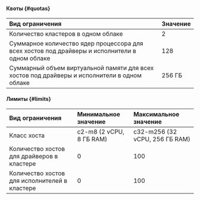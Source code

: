 #### Квоты {#quotas}

| Вид ограничения                                                                                | Значение |
|:-----------------------------------------------------------------------------------------------|:---------|
| Количество кластеров в одном облаке                                                            | 2        |
| Суммарное количество ядер процессора для всех хостов под драйверы и исполнители в одном облаке | 128      |
| Суммарный объем виртуальной памяти для всех хостов под драйверы и исполнители в одном облаке   | 256 ГБ   |

#### Лимиты {#limits}

| Вид ограничения                               | Минимальное значение     | Максимальное значение          |
|:----------------------------------------------|:-------------------------|:-------------------------------|
| Класс хоста                                   | c2-m8 (2 vCPU, 8 ГБ RAM) | c32-m256 (32 vCPU, 256 ГБ RAM) |
| Количество хостов для драйверов в кластере    | 0                        | 100                            |
| Количество хостов для исполнителей в кластере | 0                        | 100                            |
